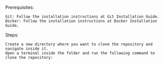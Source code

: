 Prerequisites:

    Git: Follow the installation instructions at Git Installation Guide.
    Docker: Follow the installation instructions at Docker Installation Guide.

Steps:

    Create a new directory where you want to clone the repository and navigate inside it.
    Open a terminal inside the folder and run the following command to clone the repository:
